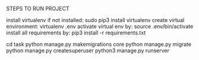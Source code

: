 STEPS TO RUN PROJECT

install virtualenv if not installed: sudo pip3 install virtualenv
create virtual environment: virtualenv .env
activate virtual env by: source .env/bin/activate
install all requirements by: pip3 install -r requirements.txt

cd task
python manage.py makemigrations core
python manage.py migrate
python manage.py createsuperuser
python3 manage.py runserver